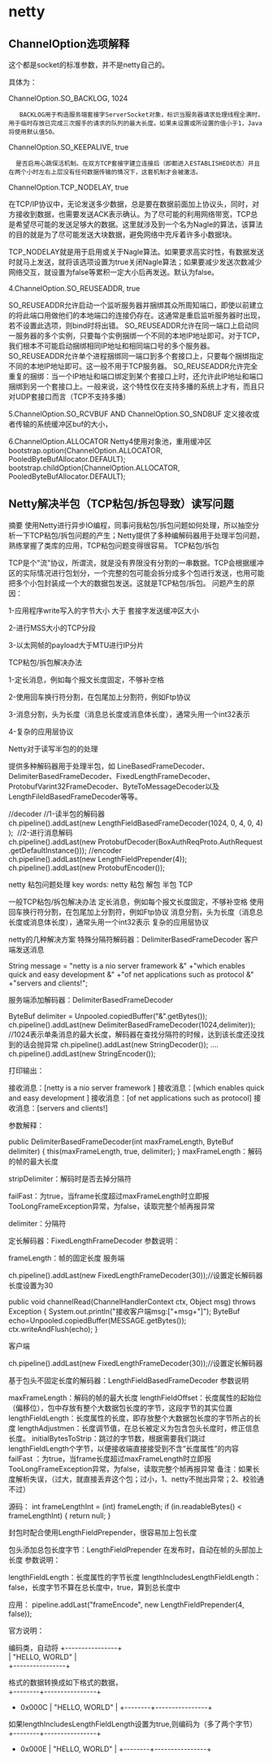 # netty
## ChannelOption选项解释
这个都是socket的标准参数，并不是netty自己的。

具体为：

ChannelOption.SO_BACKLOG, 1024

       BACKLOG用于构造服务端套接字ServerSocket对象，标识当服务器请求处理线程全满时，用于临时存放已完成三次握手的请求的队列的最大长度。如果未设置或所设置的值小于1，Java将使用默认值50。

 

ChannelOption.SO_KEEPALIVE, true

      是否启用心跳保活机制。在双方TCP套接字建立连接后（即都进入ESTABLISHED状态）并且在两个小时左右上层没有任何数据传输的情况下，这套机制才会被激活。

 

ChannelOption.TCP_NODELAY, true

 在TCP/IP协议中，无论发送多少数据，总是要在数据前面加上协议头，同时，对方接收到数据，也需要发送ACK表示确认。为了尽可能的利用网络带宽，TCP总是希望尽可能的发送足够大的数据。这里就涉及到一个名为Nagle的算法，该算法的目的就是为了尽可能发送大块数据，避免网络中充斥着许多小数据块。

 TCP_NODELAY就是用于启用或关于Nagle算法。如果要求高实时性，有数据发送时就马上发送，就将该选项设置为true关闭Nagle算法；如果要减少发送次数减少网络交互，就设置为false等累积一定大小后再发送。默认为false。

 

4.ChannelOption.SO_REUSEADDR, true

SO_REUSEADDR允许启动一个监听服务器并捆绑其众所周知端口，即使以前建立的将此端口用做他们的本地端口的连接仍存在。这通常是重启监听服务器时出现，若不设置此选项，则bind时将出错。
SO_REUSEADDR允许在同一端口上启动同一服务器的多个实例，只要每个实例捆绑一个不同的本地IP地址即可。对于TCP，我们根本不可能启动捆绑相同IP地址和相同端口号的多个服务器。
SO_REUSEADDR允许单个进程捆绑同一端口到多个套接口上，只要每个捆绑指定不同的本地IP地址即可。这一般不用于TCP服务器。
SO_REUSEADDR允许完全重复的捆绑：当一个IP地址和端口绑定到某个套接口上时，还允许此IP地址和端口捆绑到另一个套接口上。一般来说，这个特性仅在支持多播的系统上才有，而且只对UDP套接口而言（TCP不支持多播）

5.ChannelOption.SO_RCVBUF  AND  ChannelOption.SO_SNDBUF 
定义接收或者传输的系统缓冲区buf的大小，

6.ChannelOption.ALLOCATOR 
Netty4使用对象池，重用缓冲区
bootstrap.option(ChannelOption.ALLOCATOR, PooledByteBufAllocator.DEFAULT);
bootstrap.childOption(ChannelOption.ALLOCATOR, PooledByteBufAllocator.DEFAULT);

## Netty解决半包（TCP粘包/拆包导致）读写问题
摘要
使用Netty进行异步IO编程，同事问我粘包/拆包问题如何处理，所以抽空分析一下TCP粘包/拆包问题的产生；Netty提供了多种编解码器用于处理半包问题，熟练掌握了类库的应用，TCP粘包问题变得很容易。
TCP粘包/拆包

TCP是个"流"协议，所谓流，就是没有界限没有分割的一串数据。TCP会根据缓冲区的实际情况进行包划分，一个完整的包可能会拆分成多个包进行发送，也用可能把多个小包封装成一个大的数据包发送。这就是TCP粘包/拆包。
问题产生的原因：

1-应用程序write写入的字节大小 大于 套接字发送缓冲区大小

2-进行MSS大小的TCP分段

3-以太网帧的payload大于MTU进行IP分片

TCP粘包/拆包解决办法

1-定长消息，例如每个报文长度固定，不够补空格

2-使用回车换行符分割，在包尾加上分割符，例如Ftp协议

3-消息分割，头为长度（消息总长度或消息体长度），通常头用一个int32表示

4-复杂的应用层协议

Netty对于读写半包的的处理

提供多种解码器用于处理半包，如 LineBasedFrameDecoder、DelimiterBasedFrameDecoder、FixedLengthFrameDecoder、ProtobufVarint32FrameDecoder、ByteToMessageDecoder以及LengthFileldBasedFrameDecoder等等。

//decoder
//1-读半包的解码器
ch.pipeline().addLast(new LengthFieldBasedFrameDecoder(1024, 0, 4, 0, 4)); 
//2-进行消息解码
ch.pipeline().addLast(new ProtobufDecoder(BoxAuthReqProto.AuthRequest.getDefaultInstance()));
//encoder					
ch.pipeline().addLast(new LengthFieldPrepender(4));
ch.pipeline().addLast(new ProtobufEncoder());

netty 粘包问题处理
key words: netty 粘包 解包 半包 TCP

一般TCP粘包/拆包解决办法
定长消息，例如每个报文长度固定，不够补空格
使用回车换行符分割，在包尾加上分割符，例如Ftp协议
消息分割，头为长度（消息总长度或消息体长度），通常头用一个int32表示
复杂的应用层协议

netty的几种解决方案
特殊分隔符解码器：DelimiterBasedFrameDecoder
客户端发送消息

String message = "netty is a nio server framework &"
                +"which enables quick and easy development &"
                +"of net applications such as protocol &"
                +"servers and clients!";

服务端添加解码器：DelimiterBasedFrameDecoder

ByteBuf delimiter = Unpooled.copiedBuffer("&".getBytes());
ch.pipeline().addLast(new DelimiterBasedFrameDecoder(1024,delimiter));
//1024表示单条消息的最大长度，解码器在查找分隔符的时候，达到该长度还没找到的话会抛异常
ch.pipeline().addLast(new StringDecoder());
....
ch.pipeline().addLast(new StringEncoder());

打印输出：

接收消息：[netty is a nio server framework ]
接收消息：[which enables quick and easy development ]
接收消息：[of net applications such as protocol]
接收消息：[servers and clients!]

参数解释：

public DelimiterBasedFrameDecoder(int maxFrameLength, ByteBuf delimiter) {
    this(maxFrameLength, true, delimiter);
}
maxFrameLength：解码的帧的最大长度
 
stripDelimiter：解码时是否去掉分隔符
 
failFast：为true，当frame长度超过maxFrameLength时立即报TooLongFrameException异常，为false，读取完整个帧再报异常
 
delimiter：分隔符


定长解码器：FixedLengthFrameDecoder
参数说明：

frameLength：帧的固定长度
服务端

ch.pipeline().addLast(new FixedLengthFrameDecoder(30));//设置定长解码器 长度设置为30
 
 
public void channelRead(ChannelHandlerContext ctx, Object msg)
        throws Exception {
    System.out.println("接收客户端msg:["+msg+"]");
    ByteBuf echo=Unpooled.copiedBuffer(MESSAGE.getBytes());
    ctx.writeAndFlush(echo);
}


客户端

ch.pipeline().addLast(new FixedLengthFrameDecoder(30));//设置定长解码器


基于包头不固定长度的解码器：LengthFieldBasedFrameDecoder
参数说明

maxFrameLength：解码的帧的最大长度
lengthFieldOffset：长度属性的起始位（偏移位），包中存放有整个大数据包长度的字节，这段字节的其实位置
lengthFieldLength：长度属性的长度，即存放整个大数据包长度的字节所占的长度
lengthAdjustmen：长度调节值，在总长被定义为包含包头长度时，修正信息长度。
initialBytesToStrip：跳过的字节数，根据需要我们跳过lengthFieldLength个字节，以便接收端直接接受到不含“长度属性”的内容
failFast ：为true，当frame长度超过maxFrameLength时立即报TooLongFrameException异常，为false，读取完整个帧再报异常
备注：如果长度解析失误，（过大，就直接丢弃这个包；过小，1、netty不抛出异常；2、校验通不过）

源码：
int frameLengthInt = (int) frameLength;
if (in.readableBytes() < frameLengthInt) {
    return null;
}

封包时配合使用LengthFieldPrepender，很容易加上包长度

包头添加总包长度字节：LengthFieldPrepender
在发布时，自动在帧的头部加上长度
参数说明：

lengthFieldLength：长度属性的字节长度
lengthIncludesLengthFieldLength：false，长度字节不算在总长度中，true，算到总长度中

应用：
pipeline.addLast("frameEncode", new LengthFieldPrepender(4, false));

官方说明：

编码类，自动将
+----------------+  
| "HELLO, WORLD" |  
+----------------+
 
格式的数据转换成如下格式的数据，    
+--------+----------------+ 
+ 0x000C | "HELLO, WORLD" | 
+--------+----------------+
 
如果lengthIncludesLengthFieldLength设置为true,则编码为（多了两个字节）
+--------+----------------+ 
+ 0x000E | "HELLO, WORLD" | 
+--------+----------------+
 
 

